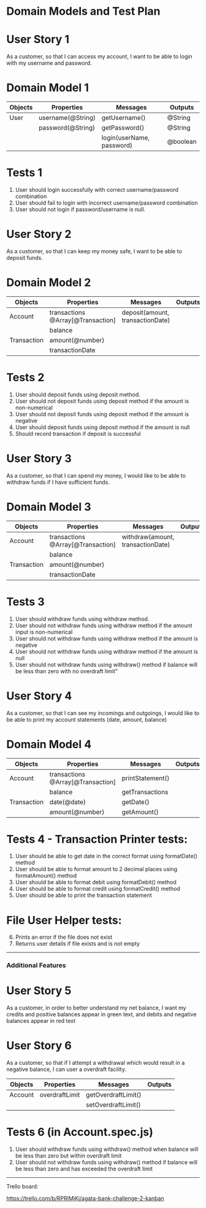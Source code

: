 # Domain Models and Test Plan

# User Story 1

As a customer,
so that I can access my account,
I want to be able to login with my username and password.

# Domain Model 1

| Objects | Properties                 | Messages                           | Outputs  |
| ------- | -------------------------- | ---------------------------------- | -------- |               
| User    | username(@String)          | getUsername()                      | @String  |
|         | password(@String)          | getPassword()                      | @String  |
|         |                            | login(userName, password)          | @boolean |
             
# Tests 1

1) User should login successfully with correct username/password combination
2) User should fail to login with incorrect username/password combination 
3) User should not login if password/username is null.

# User Story 2

As a customer, 
so that I can keep my money safe,
I want to be able to deposit funds.

# Domain Model 2

| Objects     | Properties                        | Messages                           | Outputs  |
| ----------- | --------------------------------- | ---------------------------------- | -------- |
| Account     | transactions @Array[@Transaction] | deposit(amount, transactionDate)   |          | 
|             | balance                           |                                    |          |
| Transaction | amount(@number)                   |                                    |          |
|             | transactionDate                   |                                    |          |
                 

# Tests 2

1) User should deposit funds using deposit method.
2) User should not deposit funds using deposit method if the amount is non-numerical
3) User should not deposit funds using deposit method if the amount is negative
4) User should deposit funds using deposit method if the amount is null
5) Should record transaction if deposit is successful

# User Story 3
As a customer, 
so that I can spend my money,
I would like to be able to withdraw funds if I have sufficient funds.

# Domain Model 3

| Objects     | Properties                        | Messages                           | Outputs  |
| ------------|---------------------------------- | ---------------------------------- | -------- |
| Account     | transactions @Array[@Transaction] | withdraw(amount, transactionDate)  |          | 
|             | balance                           |                                    |          |                     
| Transaction | amount(@number)                   |                                    |          |
|             | transactionDate                   |                                    |          |


# Tests 3

1) User should withdraw funds using withdraw method.
2) User should not withdraw funds using withdraw method if the amount input is non-numerical
3) User should not withdraw funds using withdraw method if the amount is negative
4) User should not withdraw funds using withdraw method if the amount is null
5) User should not withdraw funds using withdraw() method if balance will be less than zero with no overdraft limit"


# User Story 4

As a customer, 
so that I can see my incomings and outgoings, 
I would like to be able to print my account statements (date, amount, balance)

# Domain Model 4

|Objects      | Properties                           | Messages                | Outputs  |
| ------------|------------------------------------- | ----------------------- | -------- |
| Account     | transactions @Array[@Transaction]    | printStatement()        |          |
|             | balance                              | getTransactions         |          |
| Transaction | date(@date)                          | getDate()               |          |
|             | amount(@number)                      | getAmount()             |          |
                                                                                                          
       
# Tests 4 - Transaction Printer tests: 

1) User should be able to get date in the correct format using formatDate() method
2) User should be able to format amount to 2 decimal places using formatAmount() method
3) User should be able to format debit using formatDebit() method
4) User should be able to format credit using formatCredit() method
5) User should be able to print the transaction statement

 # File User Helper tests:
6) Prints an error if the file does not exist
7) Returns user details if file exists and is not empty

 ---
### Additional Features

# User Story 5
As a customer, 
in order to better understand my net balance,
I want my credits and positive balances appear in green text, and debits and negative balances appear in red text

# User Story 6
As a customer, so that if I attempt a withdrawal which would result in a negative balance, I can user a overdraft facility.

| Objects     | Properties                        | Messages                           | Outputs  |
| ----------- | --------------------------------- | ---------------------------------- | -------- |
| Account     | overdraftLimit                    | getOverdraftLimit()                |          | 
|             |                                   | setOverdraftLimit()                |          |

# Tests 6 (in Account.spec.js)
1) User should withdraw funds using withdraw() method when balance will be less than zero but within overdraft limit
2) User should not withdraw funds using withdraw() method if balance will be less than zero and has exceeded the overdraft limit


---

Trello board:

https://trello.com/b/RPRlMjKj/agata-bank-challenge-2-kanban 

